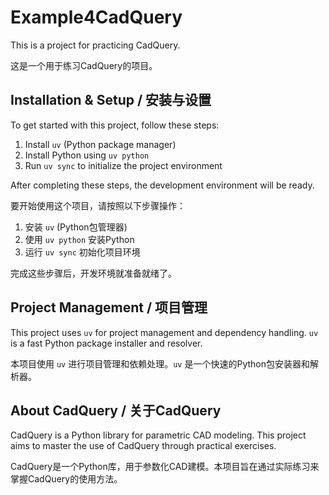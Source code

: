 # Example4CadQuery

This is a project for practicing CadQuery.

这是一个用于练习CadQuery的项目。

## Installation & Setup / 安装与设置

To get started with this project, follow these steps:

1. Install `uv` (Python package manager)
2. Install Python using `uv python`
3. Run `uv sync` to initialize the project environment

After completing these steps, the development environment will be ready.

要开始使用这个项目，请按照以下步骤操作：

1. 安装 `uv` (Python包管理器)
2. 使用 `uv python` 安装Python
3. 运行 `uv sync` 初始化项目环境

完成这些步骤后，开发环境就准备就绪了。

## Project Management / 项目管理

This project uses `uv` for project management and dependency handling. `uv` is a fast Python package installer and resolver.

本项目使用 `uv` 进行项目管理和依赖处理。`uv` 是一个快速的Python包安装器和解析器。

## About CadQuery / 关于CadQuery

CadQuery is a Python library for parametric CAD modeling. This project aims to master the use of CadQuery through practical exercises.

CadQuery是一个Python库，用于参数化CAD建模。本项目旨在通过实际练习来掌握CadQuery的使用方法。